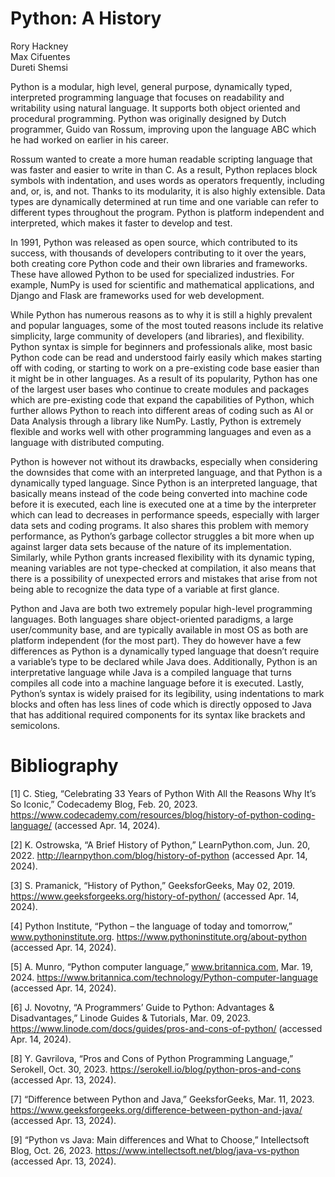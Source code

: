 # Python: A History
Rory Hackney  
Max Cifuentes  
Dureti Shemsi

Python is a modular, high level, general purpose, dynamically typed, interpreted programming language that focuses on readability and writability using natural language. It supports both object oriented and procedural programming. Python was originally designed by Dutch programmer, Guido van Rossum, improving upon the language ABC which he had worked on earlier in his career.

Rossum wanted to create a more human readable scripting language that was faster and easier to write in than C. As a result, Python replaces block symbols with indentation, and uses words as operators frequently, including and, or, is, and not. Thanks to its modularity, it is also highly extensible. Data types are dynamically determined at run time and one variable can refer to different types throughout the program. Python is platform independent and interpreted, which makes it faster to develop and test.

In 1991, Python was released as open source, which contributed to its success, with thousands of developers contributing to it over the years, both creating core Python code and their own libraries and frameworks. These have allowed Python to be used for specialized industries. For example, NumPy is used for scientific and mathematical applications, and Django and Flask are frameworks used for web development.

While Python has numerous reasons as to why it is still a highly prevalent and popular languages, some of the most touted reasons include its relative simplicity, large community of developers (and libraries), and flexibility. Python syntax is simple for beginners and professionals alike, most basic Python code can be read and understood fairly easily which makes starting off with coding, or starting to work on a pre-existing code base easier than it might be in other languages. As a result of its popularity, Python has one of the largest user bases who continue to create modules and packages which are pre-existing code that expand the capabilities of Python, which further allows Python to reach into different areas of coding such as AI or Data Analysis through a library like NumPy. Lastly, Python is extremely flexible and works well with other programming languages and even as a language with distributed computing. 

Python is however not without its drawbacks, especially when considering the downsides that come with an interpreted language, and that Python is a dynamically typed language. Since Python is an interpreted language, that basically means instead of the code being converted into machine code before it is executed, each line is executed one at a time by the interpreter which can lead to decreases in performance speeds, especially with larger data sets and coding programs. It also shares this problem with memory performance, as Python’s garbage collector struggles a bit more when up against larger data sets because of the nature of its implementation. Similarly, while Python grants increased flexibility with its dynamic typing, meaning variables are not type-checked at compilation, it also means that there is a possibility of unexpected errors and mistakes that arise from not being able to recognize the data type of a variable at first glance. 

Python and Java are both two extremely popular high-level programming languages. Both languages share object-oriented paradigms, a large user/community base, and are typically available in most OS as both are platform independent (for the most part). They do however have a few differences as Python is a dynamically typed language that doesn’t require a variable’s type to be declared while Java does. Additionally, Python is an interpretative language while Java is a compiled language that turns compiles all code into a machine language before it is executed. Lastly, Python’s syntax is widely praised for its legibility, using indentations to mark blocks and often has less lines of code which is directly opposed to Java that has additional required components for its syntax like brackets and semicolons. 

# Bibliography
[1] C. Stieg, “Celebrating 33 Years of Python With All the Reasons Why It’s So Iconic,” Codecademy Blog, Feb. 20, 2023. https://www.codecademy.com/resources/blog/history-of-python-coding-language/ (accessed Apr. 14, 2024).

[2] K. Ostrowska, “A Brief History of Python,” LearnPython.com, Jun. 20, 2022. http://learnpython.com/blog/history-of-python (accessed Apr. 14, 2024).

[3] S. Pramanick, “History of Python,” GeeksforGeeks, May 02, 2019. https://www.geeksforgeeks.org/history-of-python/ (accessed Apr. 14, 2024).

[4] Python Institute, “Python – the language of today and tomorrow,” www.pythoninstitute.org. https://www.pythoninstitute.org/about-python (accessed Apr. 14, 2024).

[5] A. Munro, “Python computer language,” www.britannica.com, Mar. 19, 2024. https://www.britannica.com/technology/Python-computer-language (accessed Apr. 14, 2024).

[6] J. Novotny, “A Programmers’ Guide to Python: Advantages & Disadvantages,” Linode Guides & Tutorials, Mar. 09, 2023. https://www.linode.com/docs/guides/pros-and-cons-of-python/ (accessed Apr. 14, 2024).

[8] Y. Gavrilova, “Pros and Cons of Python Programming Language,” Serokell, Oct. 30, 2023. https://serokell.io/blog/python-pros-and-cons (accessed Apr. 13, 2024).

[7] “Difference between Python and Java,” GeeksforGeeks, Mar. 11, 2023. 
https://www.geeksforgeeks.org/difference-between-python-and-java/ (accessed Apr. 13, 2024).  

[9] “Python vs Java: Main differences and What to Choose,” Intellectsoft Blog, Oct. 26, 2023.
https://www.intellectsoft.net/blog/java-vs-python (accessed Apr. 13, 2024). 
